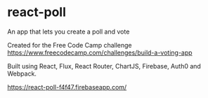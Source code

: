 # react-poll

An app that lets you create a poll and vote

Created for the Free Code Camp challenge https://www.freecodecamp.com/challenges/build-a-voting-app

Built using React, Flux, React Router, ChartJS, Firebase, Auth0 and Webpack.

https://react-poll-f4f47.firebaseapp.com/
